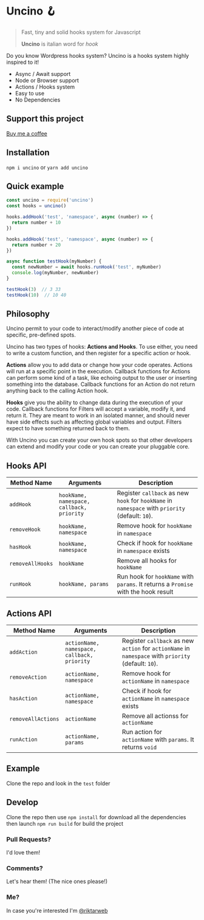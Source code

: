 # Uncino 🪝

> Fast, tiny and solid hooks system for Javascript
> 
> **Uncino** is italian word for *hook*

Do you know Wordpress hooks system? Uncino is a hooks system highly inspired to it!

- Async / Await support
- Node or Browser support
- Actions / Hooks system
- Easy to use
- No Dependencies

## Support this project

[Buy me a coffee](https://github.com/sponsors/riktar)

## Installation

`npm i uncino` or `yarn add uncino`

## Quick example

```js index.js
const uncino = require('uncino')
const hooks = uncino()

hooks.addHook('test', 'namespace', async (number) => {
  return number + 10
})

hooks.addHook('test', 'namespace', async (number) => {
  return number + 20
})

async function testHook(myNumber) {
  const newNumber = await hooks.runHook('test', myNumber)
  console.log(myNumber, newNumber)
}

testHook(3)  // 3 33
testHook(10)  // 10 40
```

## Philosophy

Uncino permit to your code to interact/modify another piece of code at specific, pre-defined spots.

Uncino has two types of hooks: **Actions and Hooks**. To use either, you need to write a custom function, and then register for a specific action or hook.

**Actions** allow you to add data or change how your code operates. Actions will run at a specific point in the execution. Callback functions for Actions can perform some kind of a task, like echoing output to the user or inserting something into the database. Callback functions for an Action do not return anything back to the calling Action hook.

**Hooks** give you the ability to change data during the execution of your code. Callback functions for Filters will accept a variable, modify it, and return it. They are meant to work in an isolated manner, and should never have side effects such as affecting global variables and output. Filters expect to have something returned back to them.

With Uncino you can create your own hook spots so that other developers can extend and modify your code or you can create your pluggable core.

## Hooks API

Method Name           | Arguments                                        | Description
----------------------|--------------------------------------------------|------------------------------------------------------------------------------------------------------------------------------
`addHook `            | `hookName, namespace, callback, priority`        | Register `callback` as new `hook` for `hookName` in `namespace` with `priority` (default: `10`).
`removeHook`          | `hookName, namespace`                            | Remove hook for `hookName` in `namespace`
`hasHook `            | `hookName, namespace`                            | Check if hook for `hookName` in `namespace` exists
`removeAllHooks`      | `hookName`                                       | Remove all hooks for `hookName`
`runHook`             | `hookName, params`                               | Run hook for `hookName` with `params`.  It returns a `Promise` with the hook result

## Actions API

Method Name             | Arguments                                    | Description
------------------------|----------------------------------------------|------------------------------------------------------------------------------------------------------------------------------
`addAction `            | `actionName, namespace, callback, priority`  | Register `callback` as new `action` for `actionName` in `namespace` with `priority` (default: `10`).
`removeAction`          | `actionName, namespace`                      | Remove hook for `actionName` in `namespace`
`hasAction `            | `actionName, namespace`                      | Check if hook for `actionName` in `namespace` exists
`removeAllActions`      | `actionName`                                 | Remove all actionss for `actionName`
`runAction`             | `actionName, params`                         | Run action for `actionName` with `params`.  It returns `void`

## Example
Clone the repo and look in the `test` folder

## Develop
Clone the repo then use `npm install` for download all the dependencies then launch `npm run build` for build the project

### Pull Requests?
I'd love them!

### Comments?
Let's hear them! (The nice ones please!)

### Me?
In case you're interested I'm [@riktarweb](http://twitter.com/riktarweb)
